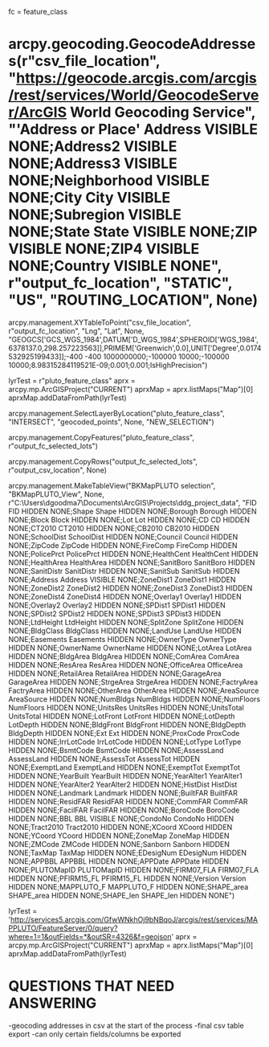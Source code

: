 fc = feature_class


<!-- # need to geocode address in csv -->



<!-- # geocoding via ArcGIS Pro -->

# arcpy.geocoding.GeocodeAddresses(r"csv_file_location", "https://geocode.arcgis.com/arcgis/rest/services/World/GeocodeServer/ArcGIS World Geocoding Service", "'Address or Place' Address VISIBLE NONE;Address2 <None> VISIBLE NONE;Address3 <None> VISIBLE NONE;Neighborhood <None> VISIBLE NONE;City City VISIBLE NONE;Subregion <None> VISIBLE NONE;State State VISIBLE NONE;ZIP <None> VISIBLE NONE;ZIP4 <None> VISIBLE NONE;Country <None> VISIBLE NONE", r"output_fc_location", "STATIC", "US", "ROUTING_LOCATION", None)



<!-- # importing xy data from csv (already-geocoded addresses) -->

arcpy.management.XYTableToPoint("csv_file_location", r"output_fc_location", "Lng", "Lat", None, "GEOGCS['GCS_WGS_1984',DATUM['D_WGS_1984',SPHEROID['WGS_1984',6378137.0,298.257223563]],PRIMEM['Greenwich',0.0],UNIT['Degree',0.0174532925199433]];-400 -400 1000000000;-100000 10000;-100000 10000;8.98315284119521E-09;0.001;0.001;IsHighPrecision")

<!-- # add MapPLUTO layer to MapPLUTO -->

lyrTest = r"pluto_feature_class"
aprx = arcpy.mp.ArcGISProject("CURRENT")
aprxMap = aprx.listMaps("Map")[0]
aprxMap.addDataFromPath(lyrTest)

<!-- # select by location (selecting MapPluto lots that intersect with the address points) -->

arcpy.management.SelectLayerByLocation("pluto_feature_class", "INTERSECT", "geocoded_points", None, "NEW_SELECTION")


<!-- # exporting selected MapPluto lots to a shapefile or geodatabase -->

arcpy.management.CopyFeatures("pluto_feature_class", r"output_fc_selected_lots")


<!-- # exporting selected MapPluto lots to a csv -->

arcpy.management.CopyRows("output_fc_selected_lots", r"output_csv_location", None)





<!-- # making a Table View (test) -->

arcpy.management.MakeTableView("BKMapPLUTO selection", "BKMapPLUTO_View", None, r"C:\Users\dgoodma7\Documents\ArcGIS\Projects\ddg_project\_data", "FID FID HIDDEN NONE;Shape Shape HIDDEN NONE;Borough Borough HIDDEN NONE;Block Block HIDDEN NONE;Lot Lot HIDDEN NONE;CD CD HIDDEN NONE;CT2010 CT2010 HIDDEN NONE;CB2010 CB2010 HIDDEN NONE;SchoolDist SchoolDist HIDDEN NONE;Council Council HIDDEN NONE;ZipCode ZipCode HIDDEN NONE;FireComp FireComp HIDDEN NONE;PolicePrct PolicePrct HIDDEN NONE;HealthCent HealthCent HIDDEN NONE;HealthArea HealthArea HIDDEN NONE;SanitBoro SanitBoro HIDDEN NONE;SanitDistr SanitDistr HIDDEN NONE;SanitSub SanitSub HIDDEN NONE;Address Address VISIBLE NONE;ZoneDist1 ZoneDist1 HIDDEN NONE;ZoneDist2 ZoneDist2 HIDDEN NONE;ZoneDist3 ZoneDist3 HIDDEN NONE;ZoneDist4 ZoneDist4 HIDDEN NONE;Overlay1 Overlay1 HIDDEN NONE;Overlay2 Overlay2 HIDDEN NONE;SPDist1 SPDist1 HIDDEN NONE;SPDist2 SPDist2 HIDDEN NONE;SPDist3 SPDist3 HIDDEN NONE;LtdHeight LtdHeight HIDDEN NONE;SplitZone SplitZone HIDDEN NONE;BldgClass BldgClass HIDDEN NONE;LandUse LandUse HIDDEN NONE;Easements Easements HIDDEN NONE;OwnerType OwnerType HIDDEN NONE;OwnerName OwnerName HIDDEN NONE;LotArea LotArea HIDDEN NONE;BldgArea BldgArea HIDDEN NONE;ComArea ComArea HIDDEN NONE;ResArea ResArea HIDDEN NONE;OfficeArea OfficeArea HIDDEN NONE;RetailArea RetailArea HIDDEN NONE;GarageArea GarageArea HIDDEN NONE;StrgeArea StrgeArea HIDDEN NONE;FactryArea FactryArea HIDDEN NONE;OtherArea OtherArea HIDDEN NONE;AreaSource AreaSource HIDDEN NONE;NumBldgs NumBldgs HIDDEN NONE;NumFloors NumFloors HIDDEN NONE;UnitsRes UnitsRes HIDDEN NONE;UnitsTotal UnitsTotal HIDDEN NONE;LotFront LotFront HIDDEN NONE;LotDepth LotDepth HIDDEN NONE;BldgFront BldgFront HIDDEN NONE;BldgDepth BldgDepth HIDDEN NONE;Ext Ext HIDDEN NONE;ProxCode ProxCode HIDDEN NONE;IrrLotCode IrrLotCode HIDDEN NONE;LotType LotType HIDDEN NONE;BsmtCode BsmtCode HIDDEN NONE;AssessLand AssessLand HIDDEN NONE;AssessTot AssessTot HIDDEN NONE;ExemptLand ExemptLand HIDDEN NONE;ExemptTot ExemptTot HIDDEN NONE;YearBuilt YearBuilt HIDDEN NONE;YearAlter1 YearAlter1 HIDDEN NONE;YearAlter2 YearAlter2 HIDDEN NONE;HistDist HistDist HIDDEN NONE;Landmark Landmark HIDDEN NONE;BuiltFAR BuiltFAR HIDDEN NONE;ResidFAR ResidFAR HIDDEN NONE;CommFAR CommFAR HIDDEN NONE;FacilFAR FacilFAR HIDDEN NONE;BoroCode BoroCode HIDDEN NONE;BBL BBL VISIBLE NONE;CondoNo CondoNo HIDDEN NONE;Tract2010 Tract2010 HIDDEN NONE;XCoord XCoord HIDDEN NONE;YCoord YCoord HIDDEN NONE;ZoneMap ZoneMap HIDDEN NONE;ZMCode ZMCode HIDDEN NONE;Sanborn Sanborn HIDDEN NONE;TaxMap TaxMap HIDDEN NONE;EDesigNum EDesigNum HIDDEN NONE;APPBBL APPBBL HIDDEN NONE;APPDate APPDate HIDDEN NONE;PLUTOMapID PLUTOMapID HIDDEN NONE;FIRM07_FLA FIRM07_FLA HIDDEN NONE;PFIRM15_FL PFIRM15_FL HIDDEN NONE;Version Version HIDDEN NONE;MAPPLUTO_F MAPPLUTO_F HIDDEN NONE;SHAPE_area SHAPE_area HIDDEN NONE;SHAPE_len SHAPE_len HIDDEN NONE")


<!-- # possible use of MapPLUTO from web -->

lyrTest = 'http://services5.arcgis.com/GfwWNkhOj9bNBqoJ/arcgis/rest/services/MAPPLUTO/FeatureServer/0/query?where=1=1&outFields=*&outSR=4326&f=geojson'
aprx = arcpy.mp.ArcGISProject("CURRENT")
aprxMap = aprx.listMaps("Map")[0]
aprxMap.addDataFromPath(lyrTest)


# QUESTIONS THAT NEED ANSWERING

-geocoding addresses in csv at the start of the process
-final csv table export
  -can only certain fields/columns be exported

